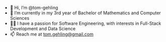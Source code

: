 - 👋 Hi, I’m @tom-gehling
- 🌱 I’m currently in my 3rd year of Bachelor of Mathematics and Computer Sciences
- 👨‍💻 I have a passion for Software Engineering, with interests in Full-Stack Development and Data Science
- 📫 Reach me at tom.gehling@gmail.com

<!---
tom-gehling/tom-gehling is a ✨ special ✨ repository because its `README.md` (this file) appears on your GitHub profile.
You can click the Preview link to take a look at your changes.
--->

